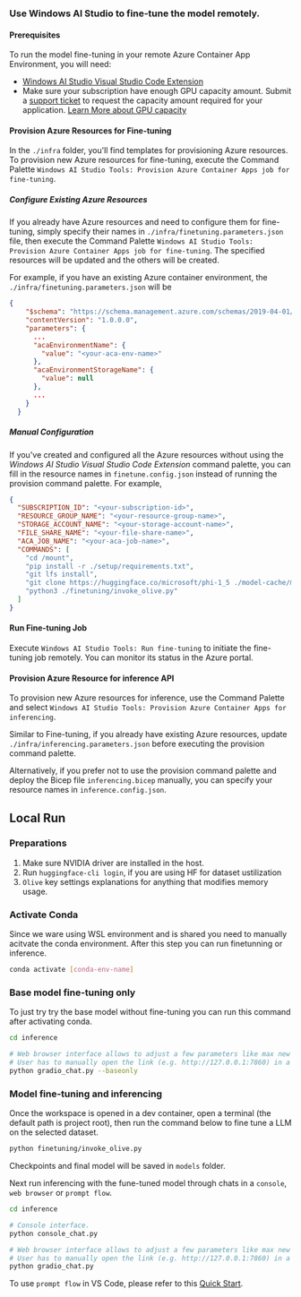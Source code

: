 ### Use Windows AI Studio to fine-tune the model remotely.
#### Prerequisites
To run the model fine-tuning in your remote Azure Container App Environment, you will need:
- [Windows AI Studio Visual Studio Code Extension](https://marketplace.visualstudio.com/items?itemName=ms-windows-ai-studio.windows-ai-studio)
- Make sure your subscription have enough GPU capacity amount. Submit a [support ticket](https://azure.microsoft.com/support/create-ticket/) to request the capacity amount required for your application. [Learn More about GPU capacity](https://learn.microsoft.com/en-us/azure/container-apps/workload-profiles-overview)


#### Provision Azure Resources for Fine-tuning
In the `./infra` folder, you'll find templates for provisioning Azure resources. To provision new Azure resources for fine-tuning, execute the Command Palette `Windows AI Studio Tools: Provision Azure Container Apps job for fine-tuning`.

##### Configure Existing Azure Resources
If you already have Azure resources and need to configure them for fine-tuning, simply specify their names in `./infra/finetuning.parameters.json` file, then execute the Command Palette `Windows AI Studio Tools: Provision Azure Container Apps job for fine-tuning`. The specified resources will be updated and the others will be created.

For example, if you have an existing Azure container environment, the `./infra/finetuning.parameters.json` will be

```json
{
    "$schema": "https://schema.management.azure.com/schemas/2019-04-01/deploymentParameters.json#",
    "contentVersion": "1.0.0.0",
    "parameters": {
      ...
      "acaEnvironmentName": {
        "value": "<your-aca-env-name>"
      },
      "acaEnvironmentStorageName": {
        "value": null
      },
      ...
    }
  }
```

##### Manual Configuration
If you've created and configured all the Azure resources without using the *Windows AI Studio Visual Studio Code Extension* command palette, you can fill in the resource names in `finetune.config.json` instead of running the provision command palette. For example,
```json
{
  "SUBSCRIPTION_ID": "<your-subscription-id>",
  "RESOURCE_GROUP_NAME": "<your-resource-group-name>",
  "STORAGE_ACCOUNT_NAME": "<your-storage-account-name>",
  "FILE_SHARE_NAME": "<your-file-share-name>",
  "ACA_JOB_NAME": "<your-aca-job-name>",
  "COMMANDS": [
    "cd /mount",
    "pip install -r ./setup/requirements.txt",
    "git lfs install",
    "git clone https://huggingface.co/microsoft/phi-1_5 ./model-cache/microsoft/phi-1_5",
    "python3 ./finetuning/invoke_olive.py"
  ]
}
```

#### Run Fine-tuning Job
Execute `Windows AI Studio Tools: Run fine-tuning` to initiate the fine-tuning job remotely. You can monitor its status in the Azure portal.

#### Provision Azure Resource for inference API
To provision new Azure resources for inference, use the Command Palette and select `Windows AI Studio Tools: Provision Azure Container Apps for inferencing`.

Similar to Fine-tuning, if you already have existing Azure resources, update `./infra/inferencing.parameters.json` before executing the provision command palette.

Alternatively, if you prefer not to use the provision command palette and deploy the Bicep file `inferencing.bicep` manually, you can specify your resource names in `inference.config.json`.


## Local Run
### Preparations

1. Make sure NVIDIA driver are installed in the host. 
2. Run `huggingface-cli login`, if you are using HF for dataset ustilization
3. `Olive` key settings explanations for anything that modifies memory usage. 

### Activate Conda
Since we ware using WSL environment and is shared you need to manually acitvate the conda environment. After this step you can run finetunning or inference.

```bash
conda activate [conda-env-name] 
```

### Base model fine-tuning only
To just try try the base model without fine-tuning you can run this command after activating conda.

```bash
cd inference

# Web browser interface allows to adjust a few parameters like max new token length, temperature and so on.
# User has to manually open the link (e.g. http://127.0.0.1:7860) in a browser after gradio initiates the connections.
python gradio_chat.py --baseonly
```

### Model fine-tuning and inferencing

Once the workspace is opened in a dev container, open a terminal (the default path is project root), then run the command below to fine tune a LLM on the selected dataset.

```bash
python finetuning/invoke_olive.py 
```

Checkpoints and final model will be saved in `models` folder.

Next run inferencing with the fune-tuned model through chats in a `console`, `web browser` or `prompt flow`.

```bash
cd inference

# Console interface.
python console_chat.py

# Web browser interface allows to adjust a few parameters like max new token length, temperature and so on.
# User has to manually open the link (e.g. http://127.0.0.1:7860) in a browser after gradio initiates the connections.
python gradio_chat.py
```

To use `prompt flow` in VS Code, please refer to this [Quick Start](https://microsoft.github.io/promptflow/how-to-guides/quick-start.html).
